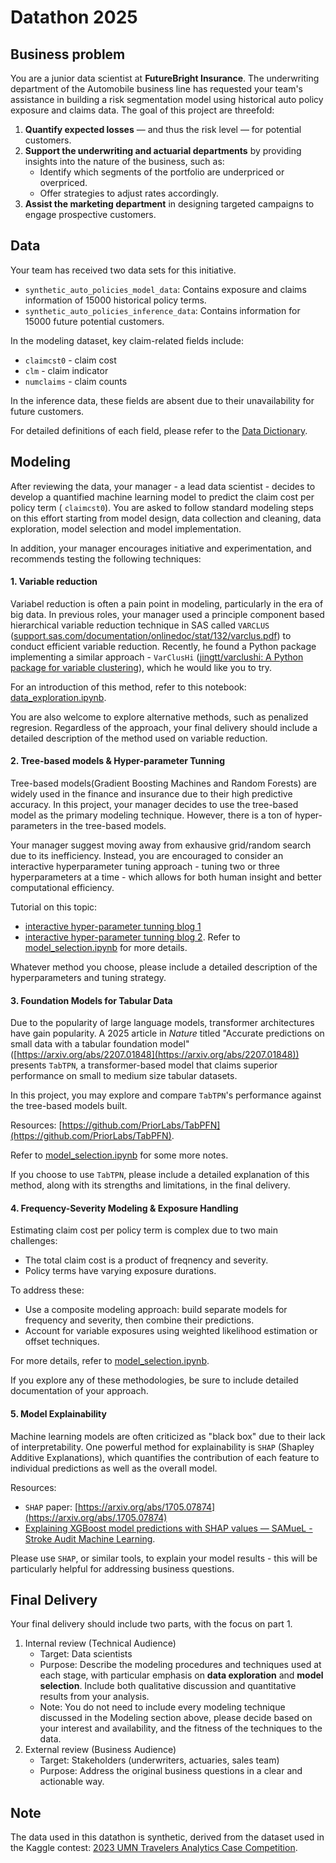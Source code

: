 # Datathon 2025

## Business problem

You are a junior data scientist at **FutureBright Insurance**. The underwriting department of the Automobile business line has requested your team's assistance in building a risk segmentation model using historical auto policy exposure and claims data. The goal of this project are threefold:

1. **Quantify expected losses** — and thus the risk level — for potential customers.
2. **Support the underwriting and actuarial departments** by providing insights into the nature of the business, such as:
   - Identify which segments of the portfolio are underpriced or overpriced.
   - Offer strategies to adjust rates accordingly.
3. **Assist the marketing department** in designing targeted campaigns to engage prospective customers.

## Data

Your team has received two data sets for this initiative.

- `synthetic_auto_policies_model_data`: Contains exposure and claims information of 15000 historical policy terms.
- `synthetic_auto_policies_inference_data`: Contains information for 15000 future potential customers.

In the modeling dataset, key claim-related fields include:

- `claimcst0` - claim cost
- `clm` - claim indicator
- `numclaims` - claim counts

In the inference data, these fields are absent due to their unavailability for future customers.

For detailed definitions of each field, please refer to the [Data Dictionary](https://drive.google.com/file/d/1tfFlSwFv6wVCa6uhFXHTDrfLNiKQtz6c/view?usp=sharing).

## Modeling

After reviewing the data, your manager - a lead data scientist - decides to develop a quantified machine learning model to predict the claim cost per policy term ( `claimcst0`). You are asked to follow standard modeling steps on this effort starting from model design, data collection and cleaning, data exploration, model selection and model implementation.

In addition, your manager encourages initiative and experimentation, and recommends testing the following techniques:

#### 1. Variable reduction

Variabel reduction is often a pain point in modeling, particularly in the era of big data. In previous roles, your manager used a principle component based hierarchical variable reduction technique in SAS called `VARCLUS` ([support.sas.com/documentation/onlinedoc/stat/132/varclus.pdf](https://support.sas.com/documentation/onlinedoc/stat/132/varclus.pdf)) to conduct efficient variable reduction. Recently, he found a Python package implementing a similar approach - `VarClusHi` ([jingtt/varclushi: A Python package for variable clustering](https://github.com/jingtt/varclushi?tab=readme-ov-file)), which he would like you to try.

For an introduction of this method, refer to this notebook: [data_exploration.ipynb](https://github.com/mengjin67/data_science_bootcamp_lecture_1/blob/9487a900ff3be60716a8c534c96207bc399e5ea8/analysis_pipeline/data_exploration.ipynb).

You are also welcome to explore alternative methods, such as penalized regresion. Regardless of the approach, your final delivery should include a detailed description of the method used on variable reduction.

#### 2. Tree-based models & Hyper-parameter Tunning

Tree-based models(Gradient Boosting Machines and Random Forests) are widely used in the finance and insurance due to their high predictive accuracy. In this project, your manager decides to use the tree-based model as the primary modeling technique. However, there is a ton of hyper-parameters in the tree-based models.

Your manager suggest moving away from exhausive grid/random search due to its inefficiency. Instead, you are encouraged to consider an interactive hyperparameter tuning approach - tuning two or three hyperparameters at a time - which allows for both human insight and better computational efficiency.

Tutorial on this topic:

- [interactive hyper-parameter tunning blog 1](https://www.analyticsvidhya.com/blog/2016/02/complete-guide-parameter-tuning-gradient-boosting-gbm-python/)
- [interactive hyper-parameter tunning blog 2](https://www.analyticsvidhya.com/blog/2016/03/complete-guide-parameter-tuning-xgboost-with-codes-python/). Refer to [model_selection.ipynb](https://github.com/mengjin67/data_science_bootcamp_lecture_1/blob/9487a900ff3be60716a8c534c96207bc399e5ea8/analysis_pipeline/model_selection.ipynb) for more details.

Whatever method you choose, please include a detailed description of the hyperparameters and tuning strategy.

#### 3. Foundation Models for Tabular Data

Due to the popularity of large language models, transformer architectures have gain popularity. A 2025 article in _Nature_ titled "Accurate predictions on small data with a tabular foundation model" ([https://arxiv.org/abs/2207.01848](https://arxiv.org/abs/2207.01848)) presents `TabTPN`, a transformer-based model that claims superior performance on small to medium size tabular datasets.

In this project, you may explore and compare `TabTPN`'s performance against the tree-based models built.

Resources: [https://github.com/PriorLabs/TabPFN](https://github.com/PriorLabs/TabPFN).

Refer to [model_selection.ipynb](https://github.com/mengjin67/data_science_bootcamp_lecture_1/blob/9487a900ff3be60716a8c534c96207bc399e5ea8/analysis_pipeline/model_selection.ipynb) for some more notes.

If you choose to use `TabTPN`, please include a detailed explanation of this method, along with its strengths and limitations, in the final delivery.

#### 4. Frequency-Severity Modeling & Exposure Handling

Estimating claim cost per policy term is complex due to two main challenges:

- The total claim cost is a product of freqnency and severity.
- Policy terms have varying exposure durations.

To address these:

- Use a composite modeling approach: build separate models for frequency and severity, then combine their predictions.
- Account for variable exposures using weighted likelihood estimation or offset techniques.

For more details, refer to [model_selection.ipynb](https://github.com/mengjin67/data_science_bootcamp_lecture_1/blob/9487a900ff3be60716a8c534c96207bc399e5ea8/analysis_pipeline/model_selection.ipynb).

If you explore any of these methodologies, be sure to include detailed documentation of your approach.

#### 5. Model Explainability

Machine learning models are often criticized as "black box" due to their lack of interpretability. One powerful method for explainability is `SHAP` (Shapley Additive Explanations), which quantifies the contribution of each feature to individual predictions as well as the overall model.

Resources:

- `SHAP` paper: [https://arxiv.org/abs/1705.07874](https://arxiv.org/abs/.1705.07874)
- [Explaining XGBoost model predictions with SHAP values — SAMueL - Stroke Audit Machine Learning](https://samuel-book.github.io/samuel_shap_paper_1/xgb_10_features/03_xgb_combined_shap_key_features.html).

Please use `SHAP`, or similar tools, to explain your model results - this will be particularly helpful for addressing business questions.

## Final Delivery

Your final delivery should include two parts, with the focus on part 1.

1. Internal review (Technical Audience)
   - Target: Data scientists
   - Purpose: Describe the modeling procedures and techniques used at each stage, with particular emphasis on **data exploration** and **model selection**. Include both qualitative discussion and quantitative results from your analysis.
   - Note: You do not need to include every modeling technique discussed in the Modeling section above, please decide based on your interest and availability, and the fitness of the techniques to the data.
2. External review (Business Audience)
   - Target: Stakeholders (underwriters, actuaries, sales team)
   - Purpose: Address the original business questions in a clear and actionable way.

## Note

The data used in this datathon is synthetic, derived from the dataset used in the Kaggle contest: [2023 UMN Travelers Analytics Case Competition](https://www.kaggle.com/competitions/2023-umn-travelers-analytics-case-competition/datahttps://www.kaggle.com/competitions/2023-umn-travelers-analytics-case-competition/data).
